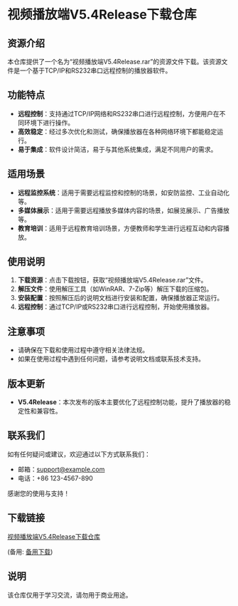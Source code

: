 # 视频播放端V5.4Release下载仓库

## 资源介绍

本仓库提供了一个名为“视频播放端V5.4Release.rar”的资源文件下载。该资源文件是一个基于TCP/IP和RS232串口远程控制的播放器软件。

## 功能特点

- **远程控制**：支持通过TCP/IP网络和RS232串口进行远程控制，方便用户在不同环境下进行操作。
- **高效稳定**：经过多次优化和测试，确保播放器在各种网络环境下都能稳定运行。
- **易于集成**：软件设计简洁，易于与其他系统集成，满足不同用户的需求。

## 适用场景

- **远程监控系统**：适用于需要远程监控和控制的场景，如安防监控、工业自动化等。
- **多媒体展示**：适用于需要远程播放多媒体内容的场景，如展览展示、广告播放等。
- **教育培训**：适用于远程教育培训场景，方便教师和学生进行远程互动和内容播放。

## 使用说明

1. **下载资源**：点击下载按钮，获取“视频播放端V5.4Release.rar”文件。
2. **解压文件**：使用解压工具（如WinRAR、7-Zip等）解压下载的压缩包。
3. **安装配置**：按照解压后的说明文档进行安装和配置，确保播放器正常运行。
4. **远程控制**：通过TCP/IP或RS232串口进行远程控制，开始使用播放器。

## 注意事项

- 请确保在下载和使用过程中遵守相关法律法规。
- 如果在使用过程中遇到任何问题，请参考说明文档或联系技术支持。

## 版本更新

- **V5.4Release**：本次发布的版本主要优化了远程控制功能，提升了播放器的稳定性和兼容性。

## 联系我们

如有任何疑问或建议，欢迎通过以下方式联系我们：

- 邮箱：support@example.com
- 电话：+86 123-4567-890

感谢您的使用与支持！

## 下载链接
[视频播放端V5.4Release下载仓库](https://pan.quark.cn/s/c3ec27396b06) 

(备用: [备用下载](https://pan.baidu.com/s/1IX08AltlsRGCC5Pup8uPfA?pwd=1234))

## 说明

该仓库仅用于学习交流，请勿用于商业用途。
